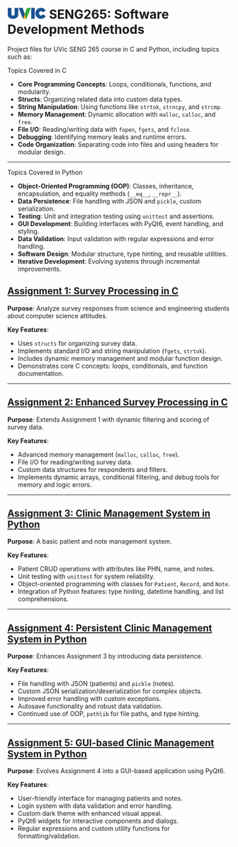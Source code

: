 # <img src="https://github.com/Dryd33n/Dryd33n/blob/main/logos/uvic.png" height="25"> SENG265: Software Development Methods
Project files for UVic SENG 265 course in C and Python, including topics such as: 

Topics Covered in C
- **Core Programming Concepts**: Loops, conditionals, functions, and modularity.
- **Structs**: Organizing related data into custom data types.
- **String Manipulation**: Using functions like `strtok`, `strncpy`, and `strcmp`.
- **Memory Management**: Dynamic allocation with `malloc`, `calloc`, and `free`.
- **File I/O**: Reading/writing data with `fopen`, `fgets`, and `fclose`.
- **Debugging**: Identifying memory leaks and runtime errors.
- **Code Organization**: Separating code into files and using headers for modular design.

---

Topics Covered in Python
- **Object-Oriented Programming (OOP)**: Classes, inheritance, encapsulation, and equality methods (`__eq__`, `__repr__`).
- **Data Persistence**: File handling with JSON and `pickle`, custom serialization.
- **Testing**: Unit and integration testing using `unittest` and assertions.
- **GUI Development**: Building interfaces with PyQt6, event handling, and styling.
- **Data Validation**: Input validation with regular expressions and error handling.
- **Software Design**: Modular structure, type hinting, and reusable utilities.
- **Iterative Development**: Evolving systems through incremental improvements.

## [Assignment 1: Survey Processing in C](./a1)
**Purpose**: Analyze survey responses from science and engineering students about computer science attitudes.

**Key Features**:
- Uses `structs` for organizing survey data.
- Implements standard I/O and string manipulation (`fgets`, `strtok`).
- Includes dynamic memory management and modular function design.
- Demonstrates core C concepts: loops, conditionals, and function documentation.

---

## [Assignment 2: Enhanced Survey Processing in C](./a2)
**Purpose**: Extends Assignment 1 with dynamic filtering and scoring of survey data.

**Key Features**:
- Advanced memory management (`malloc`, `calloc`, `free`).
- File I/O for reading/writing survey data.
- Custom data structures for respondents and filters.
- Implements dynamic arrays, conditional filtering, and debug tools for memory and logic errors.

---

## [Assignment 3: Clinic Management System in Python](./a3)
**Purpose**: A basic patient and note management system.

**Key Features**:
- Patient CRUD operations with attributes like PHN, name, and notes.
- Unit testing with `unittest` for system reliability.
- Object-oriented programming with classes for `Patient`, `Record`, and `Note`.
- Integration of Python features: type hinting, datetime handling, and list comprehensions.

---

## [Assignment 4: Persistent Clinic Management System in Python](./a4)
**Purpose**: Enhances Assignment 3 by introducing data persistence.

**Key Features**:
- File handling with JSON (patients) and `pickle` (notes).
- Custom JSON serialization/deserialization for complex objects.
- Improved error handling with custom exceptions.
- Autosave functionality and robust data validation.
- Continued use of OOP, `pathlib` for file paths, and type hinting.

---

## [Assignment 5: GUI-based Clinic Management System in Python](./a5)
**Purpose**: Evolves Assignment 4 into a GUI-based application using PyQt6.

**Key Features**:
- User-friendly interface for managing patients and notes.
- Login system with data validation and error handling.
- Custom dark theme with enhanced visual appeal.
- PyQt6 widgets for interactive components and dialogs.
- Regular expressions and custom utility functions for formatting/validation.

